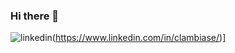 ### Hi there 👋

![linkedin](https://img.shields.io/badge/Linkedin-0e76a8?style=for-the-badge&logo=Linkedin&logoColor=white)(https://www.linkedin.com/in/clambiase/)]

<!--
**clambiase08/clambiase08** is a ✨ _special_ ✨ repository because its `README.md` (this file) appears on your GitHub profile.

Here are some ideas to get you started:

- 🔭 I’m currently working on ...
- 🌱 I’m currently learning ...
- 👯 I’m looking to collaborate on ...
- 🤔 I’m looking for help with ...
- 💬 Ask me about ...
- 📫 How to reach me: ...
- 😄 Pronouns: ...
- ⚡ Fun fact: ...
-->
